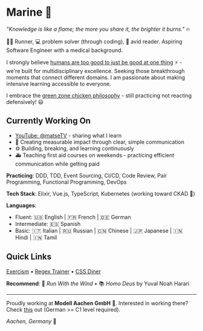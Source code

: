 # Marine 🌊
*"Knowledge is like a flame; the more you share it, the brighter it burns."* 🔥

🏃‍♀️ Runner, 💻 problem solver (through coding), 📖 avid reader. Aspiring Software Engineer with a medical background.

I strongly believe [humans are too good to just be good at one thing](https://www.youtube.com/watch?v=iVN7NyLK4FI) ⚡ - we're built for multidisciplinary excellence.
Seeking those breakthrough moments that connect different domains. I am passionate about making intensive learning accessible to everyone.

I embrace the [green zone chicken philosophy](https://www.youtube.com/watch?v=vjSTNv4gyMM) - still practicing not reacting defensively! 😃


## Currently Working On
- [YouTube: @matseTV](https://www.youtube.com/@matseTV) - sharing what I learn
- 🎯 Creating measurable impact through clear, simple communication
- ⚙️ Building, breaking, and learning continuously
- 🚑 Teaching first aid courses on weekends - practicing efficient communication while getting paid

**Practicing**: DDD, TDD, Event Sourcing, CI/CD, Code Review, Pair Programming, Functional Programming, DevOps 

**Tech Stack**: Elixir, Vue.js, TypeScript, Kubernetes (working toward CKAD 🌱)

**Languages**: 
- Fluent: 🇺🇸 English | 🇫🇷 French | 🇩🇪 German  
- Intermediate: 🇪🇸 Spanish  
- Basic: 🇮🇹 Italian | 🇷🇺 Russian | 🇨🇳 Chinese | 🇯🇵 Japanese | 🇮🇳 Hindi | 🇮🇳 Tamil

## Quick Links
[Exercism](https://exercism.org/dashboard) • [Regex Trainer](https://regexone.com/) • [CSS Diner](https://cssdiner.com/)

**Recommend**: 🍿 *Run With the Wind* • 📚 *Homo Deus* by Yuval Noah Harari

---
Proudly working at **Modell Aachen GmbH** 💼. 
Interested in working there? Check [this](https://www.modell-aachen.de/karriere/senior-software-engineer) out (German >= C1 level required).

*Aachen, Germany* 📍
